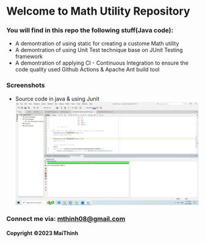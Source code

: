 # Welcome to Math Utility Repository 

### You will find in this repo the following stuff(Java code):
* A demontration of using static for creating a custome Math utility
* A demontration of using Unit Test technique base on JUnit Testing framework
* A demontration of applying CI - Continuous Integration to ensure the code quality used Github Actions & Apache Ant build tool

### Screenshots
* Source code in java & using Junit
![source code with JUnit](https://github.com/Thinhwb/mathutil-ant/blob/main/Screenshots/source-code-with-unit.png)
### Connect me via: mthinh08@gmail.com

#### Copyright &#169;2023 MaiThinh